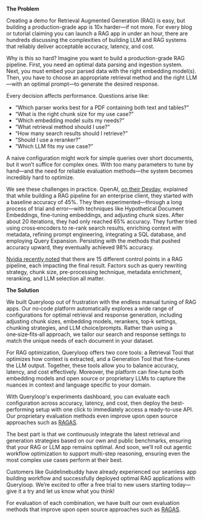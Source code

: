 **The Problem**

Creating a demo for Retrieval Augmented Generation (RAG) is easy, but building a production-grade app is 10x harder—if not more. For every blog or tutorial claiming you can launch a RAG app in under an hour, there are hundreds discussing the complexities of building LLM and RAG systems that reliably deliver acceptable accuracy, latency, and cost.

Why is this so hard? Imagine you want to build a production-grade RAG pipeline. First, you need an optimal data parsing and ingestion system. Next, you must embed your parsed data with the right embedding model(s). Then, you have to choose an appropriate retrieval method and the right LLM—with an optimal prompt—to generate the desired response.

Every decision affects performance. Questions arise like:

- “Which parser works best for a PDF containing both text and tables?”
- “What is the right chunk size for my use case?”
- “Which embedding model suits my needs?”
- “What retrieval method should I use?”
- “How many search results should I retrieve?”
- “Should I use a reranker?”
- “Which LLM fits my use case?”

A naive configuration might work for simple queries over short documents, but it won’t suffice for complex ones. With too many parameters to tune by hand—and the need for reliable evaluation methods—the system becomes incredibly hard to optimize.

We see these challenges in practice. OpenAI, [on their Devday](https://www.youtube.com/watch?v=ahnGLM-RC1Y), explained that while building a RAG pipeline for an enterprise client, they started with a baseline accuracy of 45%. They then experimented—through a long process of trial and error—with techniques like Hypothetical Document Embeddings, fine-tuning embeddings, and adjusting chunk sizes. After about 20 iterations, they had only reached 65% accuracy. They further tried using cross‑encoders to re-rank search results, enriching context with metadata, refining prompt engineering, integrating a SQL database, and employing Query Expansion. Persisting with the methods that pushed accuracy upward, they eventually achieved 98% accuracy.

[Nvidia recently noted](https://arxiv.org/html/2407.07858v1) that there are 15 different control points in a RAG pipeline, each impacting the final result. Factors such as query rewriting strategy, chunk size, pre-processing technique, metadata enrichment, reranking, and LLM selection all matter.

**The Solution**

We built Queryloop out of frustration with the endless manual tuning of RAG apps. Our no‑code platform automatically explores a wide range of configurations for optimal retrieval and response generation, including adjusting chunk sizes, embedding models, rerankers, top‑k settings, chunking strategies, and LLM choice/prompts. Rather than using a one‑size‑fits‑all approach, we tailor our search and response settings to match the unique needs of each document in your dataset.

For RAG optimization, Queryloop offers two core tools: a Retrieval Tool that optimizes how context is extracted, and a Generation Tool that fine-tunes the LLM output. Together, these tools allow you to balance accuracy, latency, and cost effectively. Moreover, the platform can fine‑tune both embedding models and open source or proprietary LLMs to capture the nuances in context and language specific to your domain.

With Queryloop's experiments dashboard, you can evaluate each configuration across accuracy, latency, and cost, then deploy the best-performing setup with one click to immediately access a ready-to-use API. Our proprietary evaluation methods even improve upon open source approaches such as [RAGAS](https://github.com/explodinggradients/ragas).

The best part is that we continuously integrate the latest retrieval and generation strategies based on our own and public benchmarks, ensuring that your RAG or LLM app remains optimal. And soon, we’ll roll out agentic workflow optimization to support multi-step reasoning, ensuring even the most complex use cases perform at their best.

Customers like Guidelinebuddy have already experienced our seamless app building workflow and successfully deployed optimal RAG applications with Queryloop. We’re excited to offer a free trial to new users starting today—give it a try and let us know what you think!



For evaluation of each combination, we have built our own evaluation methods that improve upon open source approaches such as [RAGAS](https://github.com/explodinggradients/ragas). 